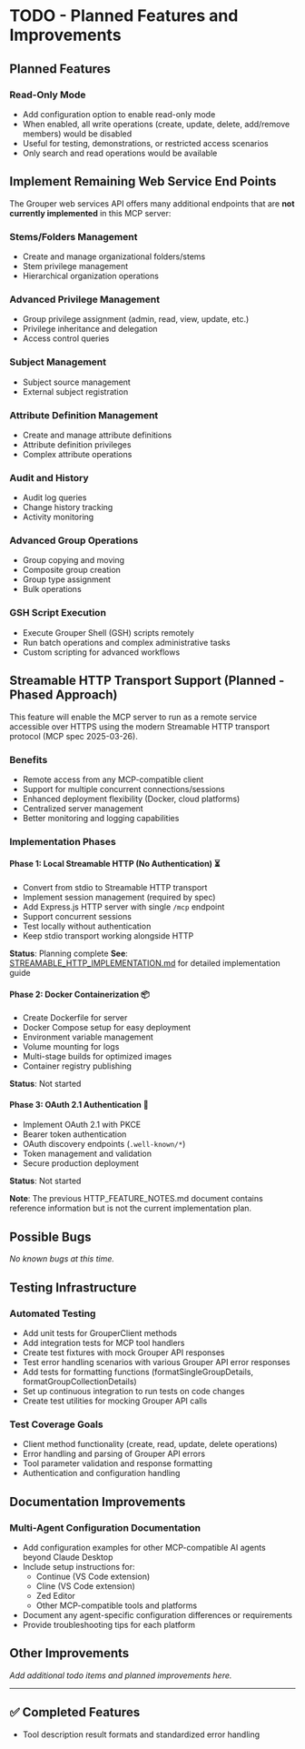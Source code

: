 # TODO - Planned Features and Improvements

## Planned Features

### Read-Only Mode
- Add configuration option to enable read-only mode
- When enabled, all write operations (create, update, delete, add/remove members) would be disabled
- Useful for testing, demonstrations, or restricted access scenarios
- Only search and read operations would be available

## Implement Remaining Web Service End Points

The Grouper web services API offers many additional endpoints that are **not currently implemented** in this MCP server:

### Stems/Folders Management
- Create and manage organizational folders/stems
- Stem privilege management
- Hierarchical organization operations

### Advanced Privilege Management
- Group privilege assignment (admin, read, view, update, etc.)
- Privilege inheritance and delegation
- Access control queries

### Subject Management
- Subject source management
- External subject registration

### Attribute Definition Management
- Create and manage attribute definitions
- Attribute definition privileges
- Complex attribute operations

### Audit and History
- Audit log queries
- Change history tracking
- Activity monitoring

### Advanced Group Operations
- Group copying and moving
- Composite group creation
- Group type assignment
- Bulk operations

### GSH Script Execution
- Execute Grouper Shell (GSH) scripts remotely
- Run batch operations and complex administrative tasks
- Custom scripting for advanced workflows

## Streamable HTTP Transport Support (Planned - Phased Approach)

This feature will enable the MCP server to run as a remote service accessible over HTTPS using the modern Streamable HTTP transport protocol (MCP spec 2025-03-26).

### Benefits
- Remote access from any MCP-compatible client
- Support for multiple concurrent connections/sessions
- Enhanced deployment flexibility (Docker, cloud platforms)
- Centralized server management
- Better monitoring and logging capabilities

### Implementation Phases

#### Phase 1: Local Streamable HTTP (No Authentication) ⏳
- Convert from stdio to Streamable HTTP transport
- Implement session management (required by spec)
- Add Express.js HTTP server with single `/mcp` endpoint
- Support concurrent sessions
- Test locally without authentication
- Keep stdio transport working alongside HTTP

**Status**: Planning complete
**See**: [STREAMABLE_HTTP_IMPLEMENTATION.md](STREAMABLE_HTTP_IMPLEMENTATION.md) for detailed implementation guide

#### Phase 2: Docker Containerization 📦
- Create Dockerfile for server
- Docker Compose setup for easy deployment
- Environment variable management
- Volume mounting for logs
- Multi-stage builds for optimized images
- Container registry publishing

**Status**: Not started

#### Phase 3: OAuth 2.1 Authentication 🔐
- Implement OAuth 2.1 with PKCE
- Bearer token authentication
- OAuth discovery endpoints (`.well-known/*`)
- Token management and validation
- Secure production deployment

**Status**: Not started

**Note**: The previous HTTP_FEATURE_NOTES.md document contains reference information but is not the current implementation plan.

## Possible Bugs

_No known bugs at this time._

## Testing Infrastructure

### Automated Testing
- Add unit tests for GrouperClient methods
- Add integration tests for MCP tool handlers
- Create test fixtures with mock Grouper API responses
- Test error handling scenarios with various Grouper API error responses
- Add tests for formatting functions (formatSingleGroupDetails, formatGroupCollectionDetails)
- Set up continuous integration to run tests on code changes
- Create test utilities for mocking Grouper API calls

### Test Coverage Goals
- Client method functionality (create, read, update, delete operations)
- Error handling and parsing of Grouper API errors
- Tool parameter validation and response formatting
- Authentication and configuration handling

## Documentation Improvements

### Multi-Agent Configuration Documentation
- Add configuration examples for other MCP-compatible AI agents beyond Claude Desktop
- Include setup instructions for:
  - Continue (VS Code extension)
  - Cline (VS Code extension)
  - Zed Editor
  - Other MCP-compatible tools and platforms
- Document any agent-specific configuration differences or requirements
- Provide troubleshooting tips for each platform

## Other Improvements

_Add additional todo items and planned improvements here._

---

## ✅ Completed Features

- Tool description result formats and standardized error handling